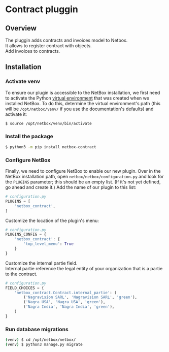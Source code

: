 # Contract pluggin
## Overview
The pluggin adds contracts and invoices model to Netbox.  
It allows to register contract with objects.  
Add invoices to contracts.  

## Installation

### Activate venv
To ensure our plugin is accessible to the NetBox installation, we first need to activate the Python [virtual environment](https://docs.python.org/3/library/venv.html) that was created when we installed NetBox. To do this, determine the virtual environment's path (this will be `/opt/netbox/venv/` if you use the documentation's defaults) and activate it:

```bash
$ source /opt/netbox/venv/bin/activate
```

### Install the package 

```bash
$ python3 -m pip install netbox-contract
```

### Configure NetBox

Finally, we need to configure NetBox to enable our new plugin. Over in the NetBox installation path, open `netbox/netbox/configuration.py` and look for the `PLUGINS` parameter; this should be an empty list. (If it's not yet defined, go ahead and create it.) Add the name of our plugin to this list:

```python
# configuration.py
PLUGINS = [
    'netbox_contract',
]
```

Customize the location of the plugin's menu:


```python
# configuration.py
PLUGINS_CONFIG = {
    'netbox_contract': {
        'top_level_menu': True
    }
}

```

Customize the internal partie field.  
Internal partie reference the legal entity of your organization that is a partie to the contract.  

```python
# configuration.py
FIELD_CHOICES = {
    'netbox_contract.Contract.internal_partie': (
        ('Nagravision SARL', 'Nagravision SARL', 'green'),
        ('Nagra USA', 'Nagra USA', 'green'),
        ('Nagra India', 'Nagra India', 'green'),
    )
}

```

### Run database migrations

```bash
(venv) $ cd /opt/netbox/netbox/
(venv) $ python3 manage.py migrate
```